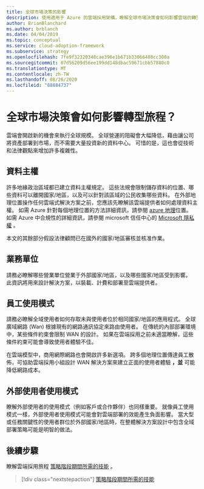 ```yaml
---
title: 全球市場決策的影響
description: 使用適用于 Azure 的雲端採用架構，瞭解全球市場決策會如何影響雲端的轉型旅程。
author: BrianBlanchard
ms.author: brblanch
ms.date: 04/04/2019
ms.topic: conceptual
ms.service: cloud-adoption-framework
ms.subservice: strategy
ms.openlocfilehash: 7fe9f32320348cae396e1b671b33066408cc300a
ms.sourcegitcommit: 07d56209d56ee199dd148dbac59671cbb57880c0
ms.translationtype: MT
ms.contentlocale: zh-TW
ms.lasthandoff: 08/26/2020
ms.locfileid: "88884737"
---
```

# <a name="how-will-global-market-decisions-affect-the-transformation-journey"></a>全球市場決策會如何影響轉型旅程？

雲端會開啟新的機會來執行全球規模。 全球營運的阻礙會大幅降低，藉由讓公司將資產部署到市場，而不需要大量投資新的資料中心。 可惜的是，這也會從技術和法律觀點來增加許多複雜性。

## <a name="data-sovereignty"></a>資料主權

許多地緣政治區域都已建立資料主權規定。 這些法規會限制儲存資料的位置、哪些資料可以離開國家/地區，以及可以針對該區域的公民收集哪些資料。 在外部地理位置操作任何雲端式解決方案之前，您應該先瞭解該雲端提供者如何處理資料主權。 如需 Azure 針對每個地理位置的方法詳細資訊，請參閱 [azure 地理](https://azure.microsoft.com/global-infrastructure/geographies)位置。 如需 Azure 中合規性的詳細資訊，請參閱 microsoft 信任中心的 [Microsoft 隱私權](https://www.microsoft.com/trust-center/privacy) 。

本文的其餘部分假設法律顧問已在國外的國家/地區審核並核准作業。

## <a name="business-units"></a>業務單位

請務必瞭解哪些營業單位營業于外部國家/地區，以及哪些國家/地區受到影響。 此資訊將用來設計解決方案，以裝載、計費和部署至雲端提供者。

## <a name="employee-usage-patterns"></a>員工使用模式

請務必瞭解全域使用者如何存取未與使用者位於相同國家/地區的應用程式。 全球廣域網路 (Wan) 根據現有的網路通訊協定來路由使用者。 在傳統的內部部署環境中，某些條件約束會限制 WAN 的設計。 如果在雲端採用之前未適當瞭解，這些條件約束可能會導致使用者體驗不佳。

在雲端模型中，商用網際網路也會開啟許多新選項。 跨多個地理位置傳達員工散佈，可協助雲端採用小組設計 WAN 解決方案來建立正面的使用者體驗 **，並** 可能降低網路成本。

## <a name="external-user-usage-patterns"></a>外部使用者使用模式

瞭解外部使用者的使用模式（例如客戶或合作夥伴）也同樣重要。 就像員工使用模式一樣，外部使用者使用模式可能會對雲端部署的效能產生負面影響。 當大型或任務關鍵性的使用者群位於外部國家/地區時，在整體解決方案設計中包含全域部署策略可能是明智的做法。

## <a name="next-steps"></a>後續步驟

瞭解雲端採用旅程 [策略階段期間所需的技能](./suggested-skills.md) 。

> [!div class="nextstepaction"]
> [策略階段期間所需的技能](./suggested-skills.md)
